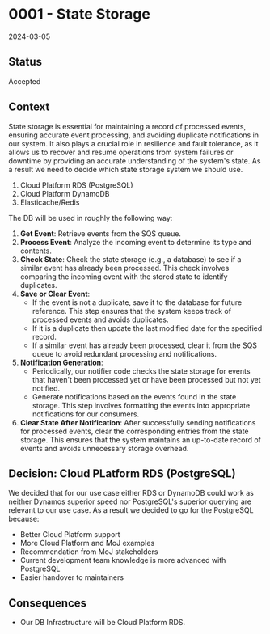 # 0001 - State Storage

2024-03-05

## Status

Accepted

## Context

State storage is essential for maintaining a record of processed events, ensuring accurate event processing, and avoiding duplicate notifications in our system.
It also plays a crucial role in resilience and fault tolerance, as it allows us to recover and resume operations from system failures or downtime by providing an accurate understanding of the system's state.
As a result we need to decide which state storage system we should use.

1. Cloud Platform RDS (PostgreSQL)
2. Cloud Platform DynamoDB
3. Elasticache/Redis

The DB will be used in roughly the following way:

1. **Get Event**: Retrieve events from the SQS queue.
2. **Process Event**: Analyze the incoming event to determine its type and contents.
3. **Check State**: Check the state storage (e.g., a database) to see if a similar event has already been processed. This check involves comparing the incoming event with the stored state to identify duplicates.
4. **Save or Clear Event**:
   - If the event is not a duplicate, save it to the database for future reference. This step ensures that the system keeps track of processed events and avoids duplicates.
   - If it is a duplicate then update the last modified date for the specified record.
   - If a similar event has already been processed, clear it from the SQS queue to avoid redundant processing and notifications.
5. **Notification Generation**:
   - Periodically, our notifier code checks the state storage for events that haven't been processed yet or have been processed but not yet notified.
   - Generate notifications based on the events found in the state storage. This step involves formatting the events into appropriate notifications for our consumers.
6. **Clear State After Notification**: After successfully sending notifications for processed events, clear the corresponding entries from the state storage. This ensures that the system maintains an up-to-date record of events and avoids unnecessary storage overhead.

## Decision: Cloud PLatform RDS (PostgreSQL)

We decided that for our use case either RDS or DynamoDB could work as neither Dynamos superior speed nor PostgreSQL's superior querying are relevant to our use case.
As a result we decided to go for the PostgreSQL because:

- Better Cloud Platform support
- More Cloud Platform and MoJ examples
- Recommendation from MoJ stakeholders
- Current development team knowledge is more advanced with PostgreSQL
- Easier handover to maintainers

## Consequences

- Our DB Infrastructure will be Cloud Platform RDS.